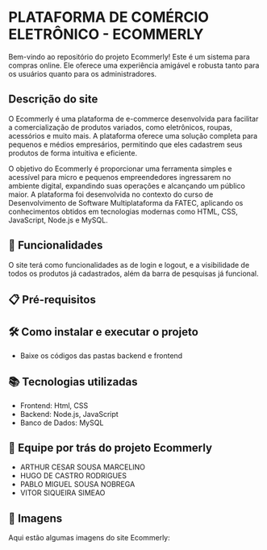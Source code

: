 # PLATAFORMA DE COMÉRCIO ELETRÔNICO - ECOMMERLY


Bem-vindo ao repositório do projeto Ecommerly! Este é um sistema para compras online. Ele oferece uma experiência amigável e robusta tanto para os usuários quanto para os administradores.

## Descrição do site

O Ecommerly é uma plataforma de e-commerce desenvolvida para facilitar a comercialização de produtos variados, como eletrônicos, roupas, acessórios e muito mais. A plataforma oferece uma solução completa para pequenos e médios empresários, permitindo que eles cadastrem seus produtos de forma intuitiva e eficiente.

O objetivo do Ecommerly é proporcionar uma ferramenta simples e acessível para micro e pequenos empreendedores ingressarem no ambiente digital, expandindo suas operações e alcançando um público maior. A plataforma foi desenvolvida no contexto do curso de Desenvolvimento de Software Multiplataforma da FATEC, aplicando os conhecimentos obtidos em tecnologias modernas como HTML, CSS, JavaScript, Node.js e MySQL.

## 🚀 Funcionalidades

O site terá como funcionalidades as de login e logout, e a visibilidade de todos os produtos já cadastrados, além da barra de pesquisas já funcional. 

## 📋 Pré-requisitos





## 🛠️ Como instalar e executar o projeto

- Baixe os códigos das pastas backend e frontend



## 📚 Tecnologias utilizadas
- Frontend: Html, CSS
- Backend: Node.js, JavaScript
- Banco de Dados: MySQL

## 🤝 Equipe por trás do projeto Ecommerly

- ARTHUR CESAR SOUSA MARCELINO
- HUGO DE CASTRO RODRIGUES
- PABLO MIGUEL SOUSA NOBREGA
- VITOR SIQUEIRA SIMEAO


## 📄 Imagens
Aqui estão algumas imagens do site Ecommerly:

